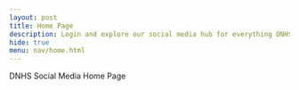 ```yaml
---
layout: post
title: Home Page
description: Login and explore our social media hub for everything DNHS 
hide: true
menu: nav/home.html
---
```


DNHS Social Media Home Page

